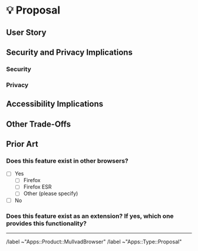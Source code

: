 # 💡 Proposal
<!--
Use this template to request a feature or propose some change in the browser.
The issue will likely be edited many times over its life to flesh out the various
questions, so if you don't know the answers to something, jut leave it blank!

The issue's title MUST provide a succinct description of proposal.

Some good (hypothetical) titles:
- Remove 'Safer' option from Security Level
- Bundle uBlock Origin by default
- Replace NoScript with faith-based JavaScript sand-boxing
-->

## User Story
<!--
Provide a high-level summary of the proposed feature, the problem it solves, and
what it would allow users to do if implemented. -->

## Security and Privacy Implications
<!--
How would this proposal interact with our the browser's threat model?
Would this feature negatively affect the browser's security or privacy
guarantees?
-->

### Security
<!--
TODO: Mullvad Browser's threat model is somehow less restrictive than Tor Browser's, but currently undefined
Outline any security implications this feature would introduce. The browser's
security requirements can be found in our threat model document here:
- https://gitlab.torproject.org/tpo/applications/wiki/-/wikis/Design-Documents/Tor-Browser-Design-Doc#21-security-requirements
-->

### Privacy
<!--
TODO: Mullvad Browser's threat model is somehow less restrictive than Tor Browser's, but currently undefined
Outline any privacy implications this feature would introduce. The browser's
privacy requirements can be found in our threat model document here:
- https://gitlab.torproject.org/tpo/applications/wiki/-/wikis/Design-Documents/Tor-Browser-Design-Doc#22-privacy-requirements
-->

## Accessibility Implications
<!--
Would this proposal affect or interact with the browser's usability for users
with accessibility needs (e.g. vision or mobility issues). What problems would need
to be solved to ensure these users are not left behind?
-->

## Other Trade-Offs
<!--
Beyond the security, privacy and accessibility implications, what other implications
are there for users?
-->

## Prior Art

### Does this feature exist in other browsers?
- [ ] Yes
    - [ ] Firefox
    - [ ] Firefox ESR
    - [ ] Other (please specify)
- [ ] No

### Does this feature exist as an extension? If yes, which one provides this functionality?

<!-- Do not edit beneath this line <3 -->

---

/label ~"Apps::Product::MullvadBrowser"
/label ~"Apps::Type::Proposal"
